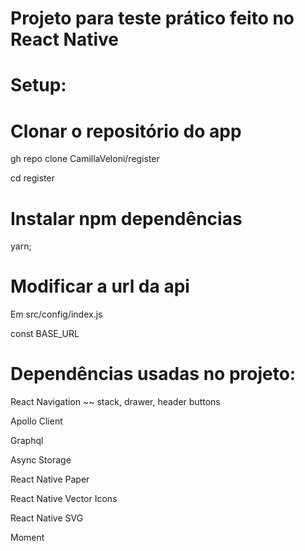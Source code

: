 # Projeto para teste prático feito no React Native

# Setup:

# Clonar o repositório do app

gh repo clone CamillaVeloni/register

cd register

# Instalar npm dependências 
yarn;

# Modificar a url da api
Em src/config/index.js

const BASE_URL

# Dependências usadas no projeto:
React Navigation ~~ stack, drawer, header buttons

Apollo Client

Graphql

Async Storage

React Native Paper

React Native Vector Icons

React Native SVG

Moment
